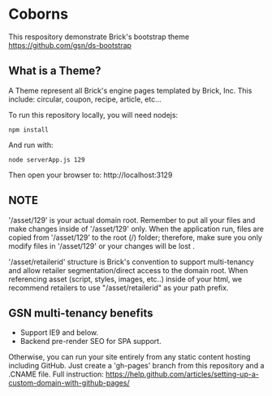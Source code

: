 # Coborns

This respository demonstrate Brick's bootstrap theme https://github.com/gsn/ds-bootstrap

## What is a Theme?
A Theme represent all Brick's engine pages templated by Brick, Inc.  This include: circular, coupon, recipe, article, etc...

To run this repository locally, you will need nodejs:  
```
npm install
```

And run with:

```
node serverApp.js 129
```

Then open your browser to: http://localhost:3129

## NOTE
'/asset/129' is your actual domain root.  Remember to put all your files and make changes inside of '/asset/129' only.  When the application run, files are copied from '/asset/129' to the root (/) folder; therefore, make sure you only modify files in '/asset/129' or your changes will be lost .

'/asset/retailerid' structure is Brick's convention to support multi-tenancy and allow retailer segmentation/direct access to the domain root.  When referencing asset (script, styles, images, etc..) inside of your html, we recommend retailers to use "/asset/retailerid" as your path prefix.

## GSN multi-tenancy benefits
* Support IE9 and below.  
* Backend pre-render SEO for SPA support.

Otherwise, you can run your site entirely from any static content hosting including GitHub.  Just create a 'gh-pages' branch from this repository and a .CNAME file.  Full instruction: https://help.github.com/articles/setting-up-a-custom-domain-with-github-pages/
